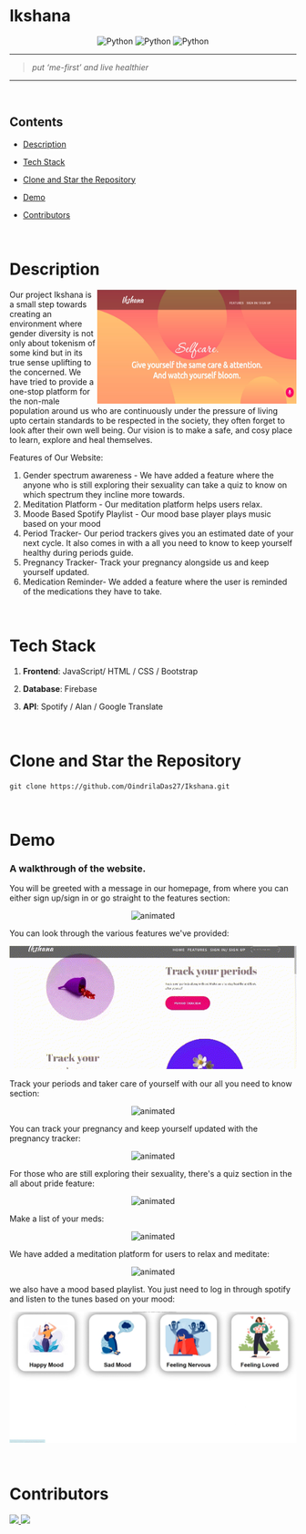 # **Ikshana**

<div align="center">
 <img src="https://img.shields.io/badge/javascript-%20-yellow" alt="Python">
 <img src="https://img.shields.io/badge/html-%20-orange" alt="Python">
 <img src="https://img.shields.io/badge/css-%20-blue" alt="Python">
<br>
</div>

---
>_put ‘me-first’ and live healthier_

---
<br>

## Contents

* [Description](#Description)<br/>

* [Tech Stack](#techstack)<br/>
* [Clone and Star the Repository](#clone)<br/>
* [Demo](#demo)<br/>
* [Contributors](#contributors)

<br>

<a name="Description"></a>

# Description

<img align="right" src="./assets/img/homepage.jpg" width = "350" height = "200">
Our project Ikshana is a small step towards creating an environment where gender diversity is not only about tokenism of some kind but in its true sense uplifting to the concerned.
We have tried to provide a one-stop platform for the non-male population around us who are continuously under the pressure of living upto certain standards to be respected in the society, they often forget to look after their own well being.
Our vision is to make a safe, and cosy place to learn, explore and heal themselves.

Features of Our Website:

1. Gender spectrum awareness - We have added a feature where the anyone who is still exploring their sexuality can take a quiz to know on which spectrum they incline more towards.
2. Meditation Platform - Our meditation platform helps users relax.
3. Moode Based Spotify Playlist - Our mood base player plays music based on your mood
4. Period Tracker- Our period trackers gives you an estimated date of your next cycle. It also comes in with a all you need to know to keep yourself healthy during periods guide.
5. Pregnancy Tracker- Track your pregnancy alongside us and keep yourself updated.
6. Medication Reminder- We added a feature where the user is reminded of the medications they have to take.

<br>

<a name="techstack"></a>

# Tech Stack

1. **Frontend**: JavaScript/ HTML / CSS / Bootstrap

2. **Database**: Firebase

3. **API**: Spotify / Alan / Google Translate 

<br>


<a name="clone"></a>
# Clone and Star the Repository
```
git clone https://github.com/OindrilaDas27/Ikshana.git
```

<br>

# Demo
<a name="demo"></a>

### A walkthrough of the website.
You will be greeted with a message in our homepage, from where you can either sign up/sign in or go straight to the features section:

<p align="center">
  <img src="./assets/img/homepage.gif" alt="animated" />
</p>

You can look through the various features we've provided:
<p align="center">
  <img src="./assets/img/features.gif" alt="animated" />
</p>

Track your periods and taker care of yourself with our all you need to know section:
<p align="center">
  <img src="./assets/img/period.gif" alt="animated" />
</p>

You can track your pregnancy and keep yourself updated with the pregnancy tracker:
<p align="center">
  <img src="./assets/img/preg.gif" alt="animated" />
</p>

For those who are still exploring their sexuality, there's a quiz section in the all about pride feature:
<p align="center">
  <img src="./assets/img/pride.gif" alt="animated" />
</p>

Make a list of your meds:
<p align="center">
  <img src="./assets/img/meds.gif" alt="animated" />
</p>

We have added a meditation platform for users to relax and meditate:
<p align="center">
  <img src="./assets/img/medi.gif" alt="animated" />
</p>

we also have a mood based playlist. You just need to log in through spotify and listen to the tunes based on your mood:
<p align="center">
  <img src="./assets/img/playlist.jpg" alt="animated" />
</p>

<br>

# Contributors 

<a name="contributors"></a>

<a href="https://github.com/OindrilaDas27">
  <img src="https://contrib.rocks/image?repo=OindrilaDas27/Ikshana" />
</a> <a href="https://github.com/Ayushi8989">
  <img src="https://contrib.rocks/image?repo=Ayushi8989/IKSHANA"/>
</a>

